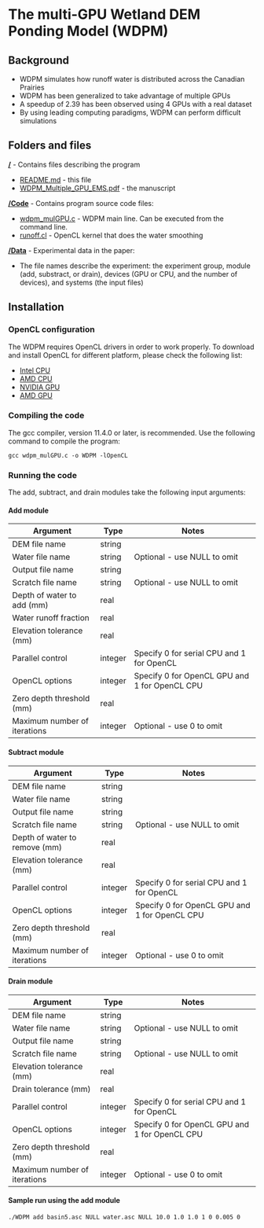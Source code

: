 # The multi-GPU Wetland DEM Ponding Model (WDPM)

## Background
- WDPM simulates how runoff water is distributed across the Canadian Prairies
- WDPM has been generalized to take advantage of multiple GPUs
- A speedup of 2.39 has been observed using 4 GPUs with a real dataset
- By using leading computing paradigms, WDPM can perform difficult simulations

## Folders and files  

**[/](/)** - Contains files describing the program  

- [README.md](/README.md) - this file  
- [WDPM_Multiple_GPU_EMS.pdf](/WDPM_Multiple_GPU_EMS.pdf) - the manuscript  

**[/Code](/Code)** - Contains program source code files:

- [wdpm_mulGPU.c](/Code/wdpm_mulGPU.c) - WDPM main line. Can be executed from the command line.
- [runoff.cl](/Code/runoff.cl) - OpenCL kernel that does the water smoothing

**[/Data](/Data)** - Experimental data in the paper:

- The file names describe the experiment: the experiment group, module (add, substract, or drain), devices (GPU or CPU, and the number of devices), and systems (the input files)

## Installation

### OpenCL configuration
The WDPM requires OpenCL drivers in order to work properly. To download and install OpenCL for different platform, please check the following list:  
- [Intel CPU](https://software.seek.intel.com/intel-opencl)
- [AMD CPU](https://www.amd.com/en/support)
- [NVIDIA GPU](https://www.nvidia.com/download/index.aspx?lang=en-us)
- [AMD GPU](https://www.amd.com/en/support)

### Compiling the code
The gcc compiler, version 11.4.0 or later, is recommended. Use the following command to compile the program:  

```
gcc wdpm_mulGPU.c -o WDPM -lOpenCL
```

### Running the code
The add, subtract, and drain modules take the following input arguments:

#### Add module
| Argument | Type | Notes |
| -------- | ---- | ----- |
| DEM file name | string | |  
| Water file name | string | Optional - use NULL to omit |  
| Output file name | string | | 
| Scratch file name | string | Optional - use NULL to omit | 
| Depth of water to add (mm) | real | |
| Water runoff fraction | real | |    
| Elevation tolerance (mm) | real | |  
| Parallel control | integer | Specify 0 for serial CPU and 1 for OpenCL |  
| OpenCL options | integer | Specify 0 for OpenCL GPU and 1 for OpenCL CPU | 
| Zero depth threshold (mm) | real | |  
| Maximum number of iterations | integer | Optional - use 0 to omit |  

#### Subtract module
| Argument | Type | Notes |
| -------- | ---- | ----- |
| DEM file name | string | |  
| Water file name | string | |  
| Output file name | string | |  
| Scratch file name | string | Optional - use NULL to omit |  
| Depth of water to remove (mm) | real | |  
| Elevation tolerance (mm) | real | |  
| Parallel control | integer | Specify 0 for serial CPU and 1 for OpenCL | 
| OpenCL options | integer | Specify 0 for OpenCL GPU and 1 for OpenCL CPU | 
| Zero depth threshold (mm) | real | |  
| Maximum number of iterations | integer | Optional - use 0 to omit |  

#### Drain module
| Argument | Type | Notes |
| -------- | ---- | ----- |
| DEM file name | string | |  
| Water file name | string | Optional - use NULL to omit |
| Output file name | string | |  
| Scratch file name | string | Optional - use NULL to omit |  
| Elevation tolerance (mm) | real | |  
| Drain tolerance (mm) | real | |  
| Parallel control | integer | Specify 0 for serial CPU and 1 for OpenCL |
| OpenCL options | integer | Specify 0 for OpenCL GPU and 1 for OpenCL CPU | 
| Zero depth threshold (mm) | real | |  
| Maximum number of iterations | integer | Optional - use 0 to omit | 

#### Sample run using the add module
```
./WDPM add basin5.asc NULL water.asc NULL 10.0 1.0 1.0 1 0 0.005 0
```
